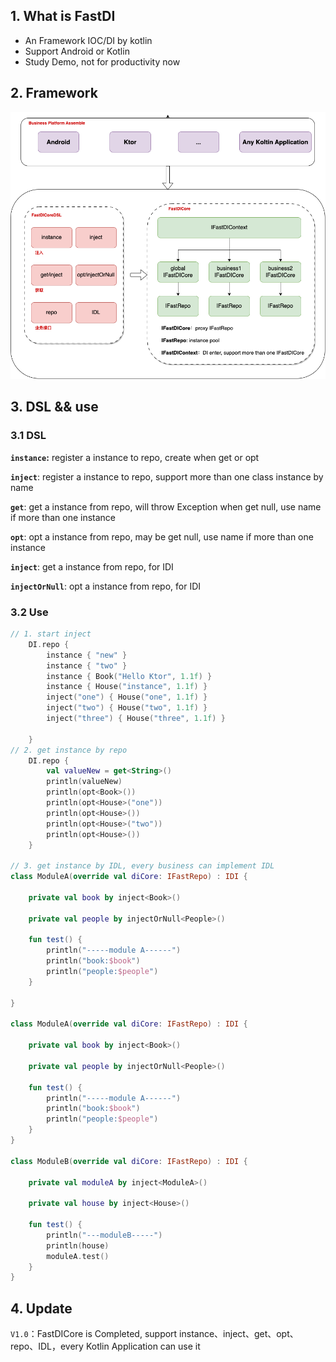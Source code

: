 ## 1. What is FastDI

- An Framework IOC/DI by kotlin
- Support Android or Kotlin
- Study Demo, not for productivity now



## 2. Framework

![fastDI](./assets/fastDI.png)



## 3. DSL && use

### 3.1 DSL

**`instance`:** register a instance to repo, create when get or opt

**`inject`**: register a instance to repo, support more than one class instance by name

**`get`**: get a instance from repo, will throw Exception when get null, use name if more than one instance

**`opt`**: opt a instance from repo, may be get null, use name if more than one instance

**`inject`**: get a instance from repo, for IDI

**`injectOrNull`**: opt a instance from repo, for IDI

### 3.2 Use

```kotlin
// 1. start inject
    DI.repo {
        instance { "new" }
        instance { "two" }
        instance { Book("Hello Ktor", 1.1f) }
        instance { House("instance", 1.1f) }
        inject("one") { House("one", 1.1f) }
        inject("two") { House("two", 1.1f) }
        inject("three") { House("three", 1.1f) }

    }
// 2. get instance by repo
    DI.repo {
        val valueNew = get<String>()
        println(valueNew)
        println(opt<Book>())
        println(opt<House>("one"))
        println(opt<House>())
        println(opt<House>("two"))
        println(opt<House>())
    }
    
// 3. get instance by IDL, every business can implement IDL
class ModuleA(override val diCore: IFastRepo) : IDI {

    private val book by inject<Book>()

    private val people by injectOrNull<People>()

    fun test() {
        println("-----module A------")
        println("book:$book")
        println("people:$people")
    }

}

class ModuleA(override val diCore: IFastRepo) : IDI {

    private val book by inject<Book>()

    private val people by injectOrNull<People>()

    fun test() {
        println("-----module A------")
        println("book:$book")
        println("people:$people")
    }
}

class ModuleB(override val diCore: IFastRepo) : IDI {

    private val moduleA by inject<ModuleA>()

    private val house by inject<House>()

    fun test() {
        println("---moduleB-----")
        println(house)
        moduleA.test()
    }
}
```



## 4. Update

`V1.0`：FastDICore is Completed, support instance、inject、get、opt、repo、IDL，every Kotlin Application can use it 